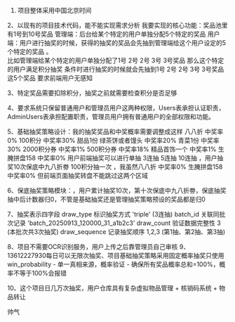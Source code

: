 1. 项目整体采用中国北京时间

2、以现有的项目技术代码，能不能实现需求分析
我要实现的核心功能：奖品池里有1号到10号奖品
管理端：后台给某个特定的用户单独分配5个特定的奖品
用户端：用户进行抽奖的时候，获得的抽奖的奖品会先抽到管理端给这个用户设定的5个特定的奖品 。  
比如管理端给某个特定的用户单独分配了1号 2号 2号 3号 3号奖品 那么这个特定的用户满足积分抽奖
条件时进行抽奖的时候就会先抽到1号 2号 2号 3号 3号奖品这5个奖品 要求前端用户无感知

3、特定奖品需要扣除积分，抽奖之前就需要检查积分是否足够

4、要求系统只保留普通用户和管理员用户这两种权限，Users表承担认证职责，AdminUsers表承担配置职责，管理员用户拥有普通用户的全部权限和功能。

5、基础抽奖策略设计：我的抽奖奖品和中奖概率需要调整成这样
八八折 中奖率0%
100积分 中奖率30%
甜品1份 绿茶饼或者馒头 中奖率20%
青菜1份 中奖率30%
2000积分券 中奖率1%
500积分券 中奖率18%
精品首饰一个 中奖率1%
生腌拼盘158 中奖率0% 用户前端抽奖可以进行单抽 3连抽 5连抽 10连抽 ，用户抽奖10次保底中九八折劵 100积分抽一次 ，我虽然八八折 中奖率0% 生腌拼盘158 中奖率0% 但前端页面抽奖转盘不能跳过这两个区域

6、保底抽奖策略模块：，用户累计抽奖10次，第十次保底中九八折劵，保底抽奖抽中后计数器归0，不管是基础抽奖还是管理抽奖策略预设的奖品都是归0

7、抽奖表示四字段 draw_type 标识抽奖方式 'triple' (3连抽)
batch_id 关联同批次记录 'batch_20250913_120000_31_a1b2c3'
draw_count 验证数据完整性 3 (本批次共3次抽奖)
draw_sequence 记录抽奖顺序 1,2,3 (第1抽、第2抽、第3抽)

8、项目不需要OCR识别服务，用户上传之后靠管理员自己审核
9、 13612227930每日可以无限次抽奖、项目基础抽奖策略采用固定概率抽奖只使用win_probability - 单一真相来源，概率验证 - 确保所有奖品概率总和=100%，概率不等于100%会报错

10、这个项目日几万次抽奖，用户仓库具有复杂虚拟物品管理 + 核销码系统 + 物品转让

帅气